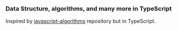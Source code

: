 ### Data Structure, algorithms, and many more in TypeScript
Inspired by [javascript-algorithms](https://github.com/trekhleb/javascript-algorithms) repository but in TypeScript. 
